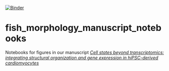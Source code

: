 [![Binder](https://mybinder.org/badge_logo.svg)](https://mybinder.org/v2/gh/AllenCellModeling/fish_morphology_manuscript_notebooks/master?filepath=notebooks%2Fmanuscript_figs_public.ipynb)

# fish_morphology_manuscript_notebooks
Notebooks for figures in our manuscript [_Cell states beyond transcriptomics: integrating structural organization and gene expression in hiPSC-derived cardiomyocytes_](https://www.biorxiv.org/content/10.1101/2020.05.26.081083v1)

